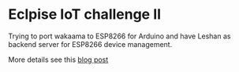 # Eclpise IoT challenge II
Trying to port wakaama to ESP8266 for Arduino and have Leshan as backend server for ESP8266 device management.

More details see this [blog post](https://medium.com/@nikil511/ota-ex-machina-intro-664447636489)